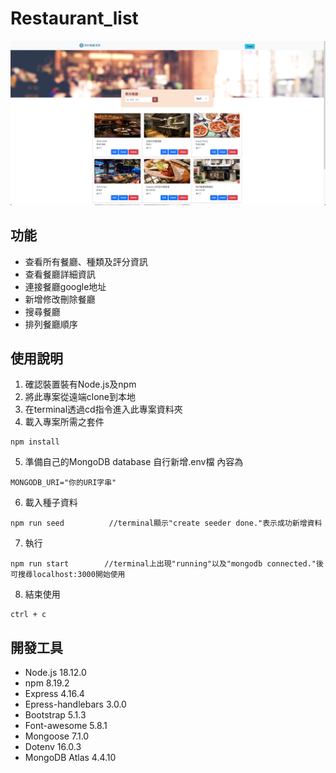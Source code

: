 # Restaurant_list
![](./public/image/screenshot.png)
## 功能
- 查看所有餐廳、種類及評分資訊
- 查看餐廳詳細資訊
- 連接餐廳google地址
- 新增修改刪除餐廳
- 搜尋餐廳
- 排列餐廳順序
## 使用說明
1. 確認裝置裝有Node.js及npm
2. 將此專案從遠端clone到本地
3. 在terminal透過cd指令進入此專案資料夾
4. 載入專案所需之套件
```
npm install
```   
5. 準備自己的MongoDB database 自行新增.env檔 內容為
```
MONGODB_URI="你的URI字串"
```
6. 載入種子資料 
```
npm run seed          //terminal顯示"create seeder done."表示成功新增資料
```
7. 執行 
```
npm run start        //terminal上出現"running"以及"mongodb connected."後 可搜尋localhost:3000開始使用
```
8. 結束使用
```
ctrl + c
```
## 開發工具
- Node.js 18.12.0
- npm 8.19.2
- Express 4.16.4
- Epress-handlebars 3.0.0
- Bootstrap 5.1.3
- Font-awesome 5.8.1
- Mongoose 7.1.0
- Dotenv 16.0.3
- MongoDB Atlas 4.4.10
